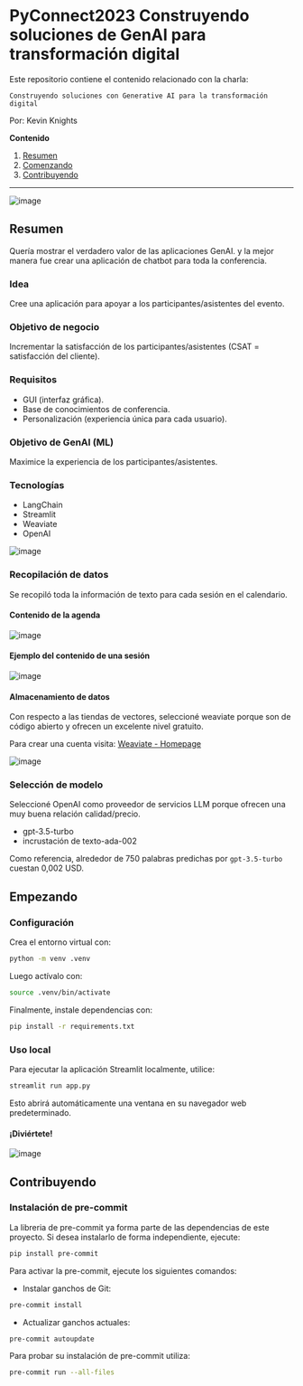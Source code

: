 # PyConnect2023 Construyendo soluciones de GenAI para transformación digital

Este repositorio contiene el contenido relacionado con la charla:

`Construyendo soluciones con Generative AI para la transformación digital`

Por: Kevin Knights

**Contenido**

1. [Resumen](#resumen)
2. [Comenzando](#comenzando)
3. [Contribuyendo](#contribuyendo)

---

![image](https://github.com/kevinknights29/PyConnect2023_GenAI_Digital_Transformation/assets/74464814/505dbbbb-fda8-4e52-a1a2-ac9b724cd72f)

## Resumen

Quería mostrar el verdadero valor de las aplicaciones GenAI.
y la mejor manera fue crear una aplicación de chatbot para toda la conferencia.

### Idea

Cree una aplicación para apoyar a los participantes/asistentes del evento.

### Objetivo de negocio

Incrementar la satisfacción de los participantes/asistentes (CSAT = satisfacción del cliente).

### Requisitos

- GUI (interfaz gráfica).
- Base de conocimientos de conferencia.
- Personalización (experiencia única para cada usuario).

### Objetivo de GenAI (ML)

Maximice la experiencia de los participantes/asistentes.

### Tecnologías

- LangChain
- Streamlit
- Weaviate
- OpenAI

![image](https://github.com/kevinknights29/PyConnect2023_GenAI_Digital_Transformation/assets/74464814/9eb34254-1686-4925-89e8-083376807e6c)

### Recopilación de datos

Se recopiló toda la información de texto para cada sesión en el calendario.

#### Contenido de la agenda

![image](https://github.com/kevinknights29/PyConnect2023_GenAI_Digital_Transformation/assets/74464814/6bd6dc82-3498-496e-9967-20b133a8a3d7)

#### Ejemplo del contenido de una sesión

![image](https://github.com/kevinknights29/PyConnect2023_GenAI_Digital_Transformation/assets/74464814/d51c8777-155d-4049-baae-26e3179ca84e)

#### Almacenamiento de datos

Con respecto a las tiendas de vectores, seleccioné weaviate porque son de código abierto y ofrecen un excelente nivel gratuito.

Para crear una cuenta visita: [Weaviate - Homepage](https://weaviate.io/)

![image](https://github.com/kevinknights29/PyConnect2023_GenAI_Digital_Transformation/assets/74464814/95412eb5-f4f3-4c0b-a94f-46f7a82701d8)

### Selección de modelo

Seleccioné OpenAI como proveedor de servicios LLM porque ofrecen una muy buena relación calidad/precio.

- gpt-3.5-turbo
- incrustación de texto-ada-002

Como referencia, alrededor de 750 palabras predichas por `gpt-3.5-turbo` cuestan 0,002 USD.

## Empezando

### Configuración

Crea el entorno virtual con:

```bash
python -m venv .venv
```

Luego actívalo con:

```bash
source .venv/bin/activate
```

Finalmente, instale dependencias con:

```bash
pip install -r requirements.txt
```

### Uso local

Para ejecutar la aplicación Streamlit localmente, utilice:

```bash
streamlit run app.py
```

Esto abrirá automáticamente una ventana en su navegador web predeterminado.

#### ¡Diviértete!

![image](https://github.com/kevinknights29/PyConnect2023_GenAI_Digital_Transformation/assets/74464814/04385ebb-2d07-4a41-8823-2c156dfa1a15)

## Contribuyendo

### Instalación de pre-commit

La libreria de pre-commit ya forma parte de las dependencias de este proyecto.
Si desea instalarlo de forma independiente, ejecute:

```bash
pip install pre-commit
```

Para activar la pre-commit, ejecute los siguientes comandos:

- Instalar ganchos de Git:

```bash
pre-commit install
```

- Actualizar ganchos actuales:

```bash
pre-commit autoupdate
```

Para probar su instalación de pre-commit utiliza:

```bash
pre-commit run --all-files
```
